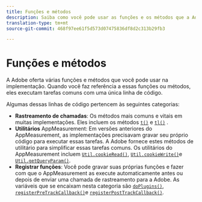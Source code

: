```yaml
---
title: Funções e métodos
description: Saiba como você pode usar as funções e os métodos que a Adobe oferece na implementação.
translation-type: tm+mt
source-git-commit: 468f97ee61f5d573d07475836df8d2c313b29fb3

---
```



# Funções e métodos

A Adobe oferta várias funções e métodos que você pode usar na implementação. Quando você faz referência a essas funções ou métodos, eles executam tarefas comuns com uma única linha de código.

Algumas dessas linhas de código pertencem às seguintes categorias:

* **Rastreamento de chamadas**: Os métodos mais comuns e vitais em muitas implementações. Eles incluem os métodos [`t()`](t-method.md) e [`tl()`](tl-method.md) .
* **Utilitários** AppMeasurement: Em versões anteriores do AppMeasurement, as implementações precisavam gravar seu próprio código para executar essas tarefas. A Adobe fornece estes métodos de utilitário para simplificar essas tarefas comuns. Os utilitários do AppMeasurement incluem [`Util.cookieRead()`](util-cookieread.md), [`Util.cookieWrite()`](util-cookiewrite.md)e [`Util.getQueryParam()`](util-getqueryparam.md).
* **Registrar funções**: Você pode gravar suas próprias funções e fazer com que o AppMeasurement as execute automaticamente antes ou depois de enviar uma chamada de rastreamento para a Adobe. As variáveis que se encaixam nesta categoria são [`doPlugins()`](doplugins.md), [`registerPreTrackCallback()`](registerpretrackcallback.md)e [`registerPostTrackCallback()`](registerposttrackcallback.md).
